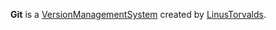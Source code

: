 **Git** is a [VersionManagementSystem](?VersionManagementSystem) created by [LinusTorvalds](?LinusTorvalds).
